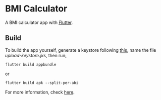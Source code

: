 # BMI Calculator

A BMI calculator app with [Flutter](https://flutter.dev/).

## Build

To build the app yourself, generate a keystore following [this](https://docs.flutter.dev/deployment/android#signing-the-app), name the file *upload-keystore.jks*, then run,

```
flutter build appbundle 
```
or
```
flutter build apk --split-per-abi 
```

For more information, check [here](https://docs.flutter.dev/deployment/android#building-the-app-for-release).